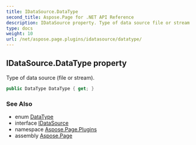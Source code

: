```yaml
---
title: IDataSource.DataType
second_title: Aspose.Page for .NET API Reference
description: IDataSource property. Type of data source file or stream
type: docs
weight: 10
url: /net/aspose.page.plugins/idatasource/datatype/
---
```

## IDataSource.DataType property

Type of data source (file or stream).

```csharp
public DataType DataType { get; }
```

### See Also

* enum [DataType](../../datatype/)
* interface [IDataSource](../)
* namespace [Aspose.Page.Plugins](../../idatasource/)
* assembly [Aspose.Page](../../../)


